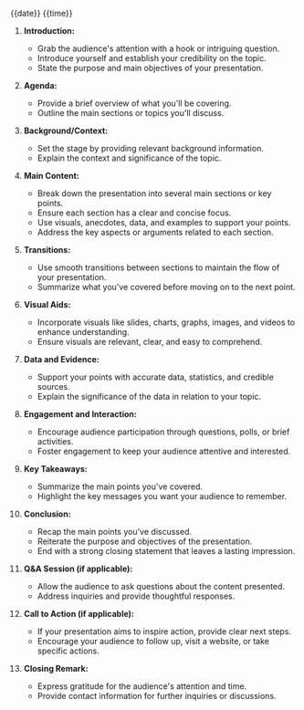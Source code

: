 {{date}} {{time}}

1. **Introduction:**
    
    - Grab the audience's attention with a hook or intriguing question.
    - Introduce yourself and establish your credibility on the topic.
    - State the purpose and main objectives of your presentation.
2. **Agenda:**
    
    - Provide a brief overview of what you'll be covering.
    - Outline the main sections or topics you'll discuss.
3. **Background/Context:**
    
    - Set the stage by providing relevant background information.
    - Explain the context and significance of the topic.
4. **Main Content:**
    
    - Break down the presentation into several main sections or key points.
    - Ensure each section has a clear and concise focus.
    - Use visuals, anecdotes, data, and examples to support your points.
    - Address the key aspects or arguments related to each section.
5. **Transitions:**
    
    - Use smooth transitions between sections to maintain the flow of your presentation.
    - Summarize what you've covered before moving on to the next point.
6. **Visual Aids:**
    
    - Incorporate visuals like slides, charts, graphs, images, and videos to enhance understanding.
    - Ensure visuals are relevant, clear, and easy to comprehend.
7. **Data and Evidence:**
    
    - Support your points with accurate data, statistics, and credible sources.
    - Explain the significance of the data in relation to your topic.
8. **Engagement and Interaction:**
    
    - Encourage audience participation through questions, polls, or brief activities.
    - Foster engagement to keep your audience attentive and interested.
9. **Key Takeaways:**
    
    - Summarize the main points you've covered.
    - Highlight the key messages you want your audience to remember.
10. **Conclusion:**
    
    - Recap the main points you've discussed.
    - Reiterate the purpose and objectives of the presentation.
    - End with a strong closing statement that leaves a lasting impression.
11. **Q&A Session (if applicable):**
    
    - Allow the audience to ask questions about the content presented.
    - Address inquiries and provide thoughtful responses.
12. **Call to Action (if applicable):**
    
    - If your presentation aims to inspire action, provide clear next steps.
    - Encourage your audience to follow up, visit a website, or take specific actions.
13. **Closing Remark:**
    
    - Express gratitude for the audience's attention and time.
    - Provide contact information for further inquiries or discussions.